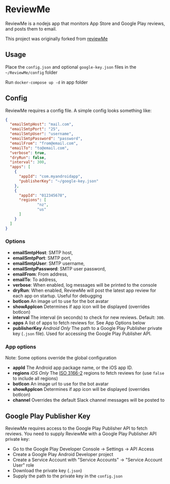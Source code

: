 # ReviewMe

ReviewMe is a nodejs app that monitors App Store and Google Play reviews, and posts them to email.

This project was originally forked from [reviewMe](https://github.com/TradeMe/ReviewMe)


## Usage

Place the `config.json` and optional `google-key.json` files in the `~/ReviewMe/config` folder

Run `docker-compose up -d` in app folder

## Config

ReviewMe requires a config file. A simple config looks something like:

```json
{
  "emailSmtpHost": "mail.com",
  "emailSmtpPort": "25",
  "emailSmtpUser": "username",
  "emailSmtpPassword": "password",
  "emailFrom": "from@email.com",
  "emailTo": "to@email.com",
  "verbose": true,
  "dryRun": false,
  "interval": 300,
  "apps": [
    {
      "appId": "com.myandroidapp",
      "publisherKey": "~/google-key.json"
    },
    {
      "appId": "012345678",
      "regions": [
              "nz",
              "us"
      ]
    }
  ]
}
```
### Options
* **emailSmtpHost**: SMTP host,
* **emailSmtpPort**: SMTP port,
* **emailSmtpUser**: SMTP username,
* **emailSmtpPassword**: SMTP user password,
* **emailFrom**: From address,
* **emailTo**: To address,
* **verbose**: When enabled, log messages will be printed to the console
* **dryRun**: When enabled, ReviewMe will post the latest app review for each app on startup. Useful for debugging
* **botIcon** An image url to use for the bot avatar
* **showAppIcon** Determines if app icon will be displayed (overrides botIcon)
* **interval** The interval (in seconds) to check for new reviews. Default: `300`.
* **apps** A list of apps to fetch reviews for. See App Options below
* **publisherKey** *Android Only* The path to a Google Play Publisher private key (`.json` file). Used for accessing the Google Play Publisher API.

### App options
Note: Some options override the global configuration

* **appId** The Android app package name, or the iOS app ID.
* **regions** *iOS Only* The [ISO 3166-2](https://en.wikipedia.org/wiki/ISO_3166-2#Current_codes) regions to fetch reviews for (use `false` to include all regions)
* **botIcon** An image url to use for the bot avatar
* **showAppIcon** Determines if app icon will be displayed (overrides botIcon)
* **channel** Overrides the default Slack channel messages will be posted to


## Google Play Publisher Key
ReviewMe requires access to the Google Play Publisher API to fetch reviews. You need to supply ReviewMe with a Google Play Publisher API private key:

* Go to the Google Play Developer Console -> Settings -> API Access
* Create a Google Play Android Developer project
* Create a Service Account with "Service Accounts" -> "Service Account User" role
* Download the private key (`.json`)
* Supply the path to the private key in the `config.json`

 



